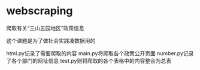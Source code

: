 # webscraping
爬取有关“三山五园地区”政策信息

这个课题是为了做社会实践凑数据用的

html.py记录了需要爬取的内容
main.py将爬取各个政策公开页面
number.py记录了各个部门的网址信息
test.py则将爬取的各个表格中的内容整合为总表
